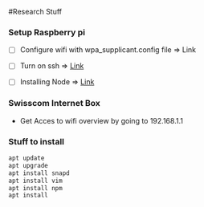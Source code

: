 #Research Stuff


### Setup Raspberry pi
- [ ] Configure wifi with wpa_supplicant.config file => Link
- [ ] Turn on ssh => [Link]()
- [ ] Installing Node => [Link]()



### Swisscom Internet Box
- Get Acces to wifi overview by going to 192.168.1.1


### Stuff to install 

```bash
apt update
apt upgrade
apt install snapd
apt install vim
apt install npm
apt install 
```
